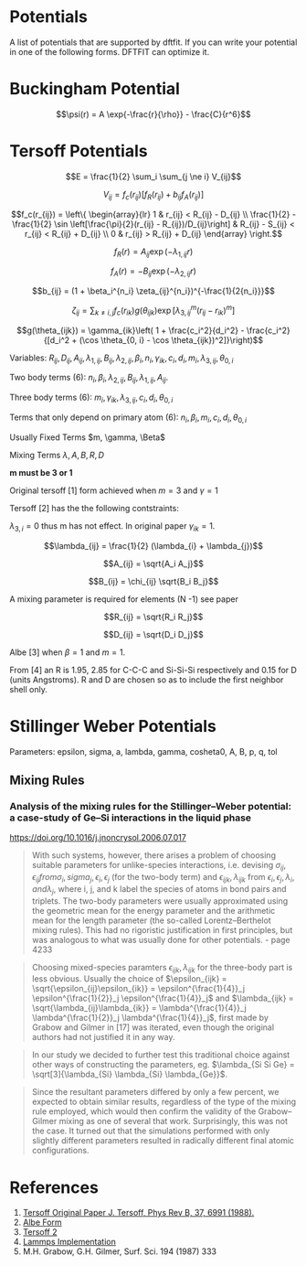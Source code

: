 # Potentials

A list of potentials that are supported by dftfit. If you can write
your potential in one of the following forms. DFTFIT can optimize it.

# Buckingham Potential

```math
\psi(r) = A \exp{-\frac{r}{\rho}} - \frac{C}{r^6}
```

# Tersoff Potentials

```math
E = \frac{1}{2} \sum_i \sum_{j \ne i} V_{ij}
```

```math
V_{ij} = f_c\left(r_{ij}\right) \left[f_R(r_{ij}) + b_{ij} f_A(r_{ij})\right]
```

```math
f_c(r_{ij}) = \left\{
  \begin{array}{lr}
    1 & r_{ij} < R_{ij} - D_{ij} \\
    \frac{1}{2} - \frac{1}{2} \sin \left[\frac{\pi}{2}(r_{ij} - R_{ij})/D_{ij}\right] & R_{ij} - S_{ij} < r_{ij} < R_{ij} + D_{ij} \\
    0 & r_{ij} > R_{ij} + D_{ij}
  \end{array}
\right.
```

```math
f_R(r) = A_{ij} \exp ( -{\lambda_{1, ij}} r )
```

```math
f_A(r) = -B_{ij} \exp ( -\lambda_{2, ij} r )
```

```math
b_{ij} = (1 + \beta_i^{n_i} \zeta_{ij}^{n_i})^{-\frac{1}{2{n_i}}}
```

```math
\zeta_{ij} = \sum_{k \ne i, j} f_c(r_{ik}) g(\theta_{ijk}) \exp [\lambda_{3, ij}^m (r_{ij} - r_{ik}) ^ m ]
```

```math
g(\theta_{ijk}) = \gamma_{ik}\left( 1 + \frac{c_i^2}{d_i^2} - \frac{c_i^2}{[d_i^2 + (\cos \theta_{0, i} - \cos \theta_{ijk})^2]}\right)
```

Variables: $`R_{ij}, D_{ij}, A_{ij}, \lambda_{1, ij}, B_{ij}, \lambda_{2, ij}, \beta_i, n_i, \gamma_{ik}, c_i, d_i, m_i, \lambda_{3, ij}, \theta_{0, i}`$

Two body terms (6): $`n_i, \beta_i, \lambda_{2, ij}, B_{ij}, \lambda_{1, ij}, A_{ij}`$.

Three body terms (6): $`m_i, \gamma_{ik}, \lambda_{3, ij}, c_i, d_i, \theta_{0, i}`$

Terms that only depend on primary atom (6): $`n_i, \beta_i, m_i, c_i, d_i, \theta_{0, i}`$

Usually Fixed Terms $`m, \gamma, \Beta`$

Mixing Terms $`\lambda, A, B, R, D`$

__m must be 3 or 1__

Original tersoff [1] form achieved when $`m = 3`$ and $`\gamma = 1`$

Tersoff [2] has the the following contstraints: 

$`\lambda_{3, i} = 0`$ thus m has not effect. In original paper $`\gamma_{ik} = 1`$.

```math
\lambda_{ij} = \frac{1}{2} (\lambda_{i} + \lambda_{j})
```

```math
A_{ij} = \sqrt{A_i A_j}
```

```math
B_{ij} = \chi_{ij} \sqrt{B_i B_j}
```

A mixing parameter is required for elements (N -1) see paper

```math
R_{ij} = \sqrt{R_i R_j}
```

```math
D_{ij} = \sqrt{D_i D_j}
```

Albe [3] when $`\beta = 1`$ and $`m = 1`$.

From [4] an R is 1.95, 2.85 for C-C-C and Si-Si-Si respectively and
0.15 for D (units Angstroms). R and D are chosen so as to include the
first neighbor shell only.

# Stillinger Weber Potentials

Parameters: epsilon, sigma, a, lambda, gamma, cosheta0, A, B, p, q, tol

## Mixing Rules

### Analysis of the mixing rules for the Stillinger–Weber potential: a case-study of Ge–Si interactions in the liquid phase

https://doi.org/10.1016/j.jnoncrysol.2006.07.017

> With such systems, however, there arises a problem of choosing
> suitable parameters for unlike-species interactions, i.e. devising
> $`\sigma_{ij}, \epsilon_{ij} from \sigma_i, sigma_j, \epsilon_i,
> \epsilon_j`$ (for the two-body term) and $`\epsilon_{ijk},
> \lambda_{ijk}`$ from $`\epsilon_i, \epsilon_j, \lambda_i, and
> \lambda_j`$, where i, j, and k label the species of atoms in bond
> pairs and triplets.  The two-body parameters were usually approximated
> using the geometric mean for the energy parameter and the arithmetic
> mean for the length parameter (the so-called Lorentz–Berthelot mixing
> rules). This had no rigoristic justification in first principles, but
> was analogous to what was usually done for other potentials. - page 4233

> Choosing mixed-species paramters $`\epsilon_{ijk}, \lambda_{ijk}`$ for
> the three-body part is less obvious. Usually the choice of
> $`\epsilon_{ijk} = \sqrt{\epsilon_{ij}\epsilon_{ik}} =
> \epsilon^{\frac{1}{4}}_j \epsilon^{\frac{1}{2}}_j
> \epsilon^{\frac{1}{4}}_j`$ and $`\lambda_{ijk} = \sqrt{\lambda_{ij}\lambda_{ik}} =
> \lambda^{\frac{1}{4}}_j \lambda^{\frac{1}{2}}_j
> \lambda^{\frac{1}{4}}_j`$, first made by Grabow and Gilmer in [17]
> was iterated, even though the original authors had not justified it in
> any way.

> In our study we decided to further test this traditional choice
> against other ways of constructing the parameters, eg. $`\lambda_{Si
> Si Ge} = \sqrt[3]{\lambda_{Si} \lambda_{Si} \lambda_{Ge}}`$.

> Since the resultant parameters differed by only a few percent, we
> expected to obtain similar results, regardless of the type of the
> mixing rule employed, which would then confirm the validity of the
> Grabow–Gilmer mixing as one of several that work.  Surprisingly, this
> was not the case. It turned out that the simulations performed with
> only slightly different parameters resulted in radically different
> final atomic configurations.


# References

1. [Tersoff Original Paper J. Tersoff, Phys Rev B, 37, 6991 (1988).](https://doi.org/10.1103/PhysRevB.37.6991)
2. [Albe Form](http://iopscience.iop.org/article/10.1088/0953-8984/15/32/324/meta)
3. [Tersoff 2](https://doi.org/10.1103/PhysRevB.39.5566)
4. [Lammps Implementation](http://lammps.sandia.gov/doc/pair_tersoff.html)
17. M.H. Grabow, G.H. Gilmer, Surf. Sci. 194 (1987) 333
